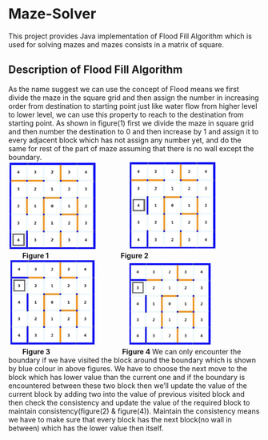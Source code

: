 # Maze-Solver
This project provides Java implementation of Flood Fill Algorithm which is used for solving mazes and mazes consists in a matrix of square.
## Description of Flood Fill Algorithm
As the name suggest we can use the concept of Flood means we first divide the maze in the square grid and then assign the number in increasing order from destination to starting point just like water flow from higher level to lower level, we can use this property to reach to the destination from starting point.
As shown in figure(1) first we divide the maze in square grid and then number the destination to 0 and then increase by 1 and assign it to every adjacent block which has not assign any number yet, and do the same for rest of the part of maze assuming that there is no wall except the boundary.  
![Image Not Available](/Images/Flood_Fill1.png)&ensp;&ensp;&ensp;&ensp;&ensp;&ensp;&ensp;&ensp;&ensp;![Image Not Available](/Images/Flood_Fill2.png)&ensp;<br>
&ensp;&ensp;&ensp;&ensp;**Figure 1** 
&ensp;&ensp;&ensp;&ensp;&ensp;&ensp;&ensp;&ensp;&ensp;&ensp;&ensp;&ensp;&ensp;&ensp;&ensp;&ensp;&ensp;&ensp;&ensp;&ensp;**Figure 2**                   
![Image Not Available](/Images/Flood_Fill3.png)&ensp;&ensp;&ensp;&ensp;&ensp;&ensp;&ensp;&ensp;&ensp;![Image Not Available](/Images/Flood_Fill4.png)&ensp;<br>
&ensp;&ensp;&ensp;&ensp;**Figure 3**
&ensp;&ensp;&ensp;&ensp;&ensp;&ensp;&ensp;&ensp;&ensp;&ensp;&ensp;&ensp;&ensp;&ensp;&ensp;&ensp;&ensp;&ensp;&ensp;&ensp;**Figure 4**
We can only encounter the boundary if we have visited the block around the boundary which is shown by blue colour in above figures. We have to choose the next move to the block which has lower value than the current one and if the boundary is encountered between these two block then we’ll update the value of the current block by adding two into the value of previous visited block and then check the consistency and update the value of the required block to maintain consistency(figure(2) & figure(4)).
Maintain the consistency means we have to make sure that every block has the next block(no wall in between) which has the lower value then itself.    
